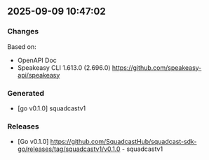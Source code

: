 

## 2025-09-09 10:47:02
### Changes
Based on:
- OpenAPI Doc  
- Speakeasy CLI 1.613.0 (2.696.0) https://github.com/speakeasy-api/speakeasy
### Generated
- [go v0.1.0] squadcastv1
### Releases
- [Go v0.1.0] https://github.com/SquadcastHub/squadcast-sdk-go/releases/tag/squadcastv1/v0.1.0 - squadcastv1